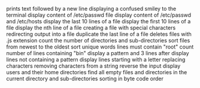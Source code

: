 prints text followed by a new line
displaying a confused smiley to the terminal
display content of /etc/passwd file
display content of /etc/passwd and /etc/hosts
display the last 10 lines of a file
display the first 10 lines of a file
display the nth line of a file
creating a file with special characters
redirecting output into a file
duplicate the last line of a file
deletes files with .js extension
count the number of directories and sub-directories
sort files from newest to the oldest
sort unique words
lines must contain "root"
count number of lines containing "bin"
display a pattern and 3 lines after
display lines not containing a pattern
display lines starting with a letter
replacing characters
removing characters from a string
reverse the input
display users and their home directories
find all empty files and directories in the current directory and sub-directories
sorting in byte code order 
